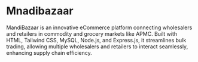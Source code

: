 # Mnadibazaar
MandiBazaar is an innovative eCommerce platform connecting wholesalers and retailers in commodity and grocery markets like APMC. Built with HTML, Tailwind CSS, MySQL, Node.js, and Express.js, it streamlines bulk trading, allowing multiple wholesalers and retailers to interact seamlessly, enhancing supply chain efficiency.
